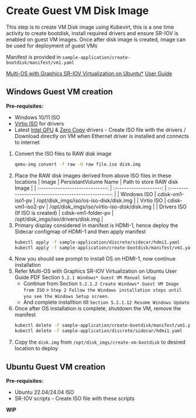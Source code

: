 # Create Guest VM Disk Image
This step is to create VM Disk image using Kubevirt, this is a one time activity to create bootdisk, install required drivers and ensure SR-IOV is enabled on guest VM images. Once after disk image is created, image can be used for deployment of guest VMs

Manifest is provided in `sample-application/create-bootdisk/manifest/vm1.yaml`

[Multi-OS with Graphics SR-IOV Virtualization on Ubuntu*](https://www.intel.com/content/www/us/en/secure/content-details/762237/13th-gen-intel-core-mobile-processors-for-iot-edge-code-named-raptor-lake-p-multi-os-with-graphics-sr-iov-virtualization-on-ubuntu-user-guide.html?wapkw=multi-os%20graphics%20SRIOV&DocID=762237) [User Guide](https://cdrdv2.intel.com/v1/dl/getContent/762237?explicitVersion=true)

## Windows Guest VM creation

**Pre-requisites:**
  - Windows 10/11 ISO
  - [Virtio ISO](https://fedorapeople.org/groups/virt/virtio-win/direct-downloads/archivevirtio/virtio-win-0.1.240-1/virtio-win.iso) for drivers
  - Latest [Intel GPU]() & [Zero Copy](https://github.com/intel/Display-Virtualization-for-Windows-OS/releases/tag/zerocopy-version-1918) drivers - Create ISO file with the drivers / Download directly on VM when Ethernet driver is installed and connects to internet

1.  Convert the ISO files to RAW disk image
    ```sh
    qemu-img convert -f raw -O raw file.iso disk.img
    ```
2.  Place the RAW disk images derived from above ISO files in these locations
    | Image                           | PersistantVolume Name  | Path to store RAW disk Image                        |
    | :-----------------------------: | :--------------------: | :-------------------------------------------------: |
    | Windows ISO                     | cdisk-vm1-iso1-pv      | /opt/disk_imgs/iso/os-iso-disk/disk.img             |
    | Virtio ISO                      | cdisk-vm1-iso2-pv      | /opt/disk_imgs/iso/virtio-iso-disk/disk.img         |
    | Drivers ISO (If ISO is created) | cdisk-vm1-folder-pv    | /opt/disk_imgs/iso/drivers/disk.img                 |
3.  Primary display considered in manifest is HDMI-1, hence deploy the Sidecar configmap of HDMI-1 and then apply manifest
    ```sh
    kubectl apply -f sample-application/discrete/sidecar/hdmi1.yaml
    kubectl apply -f sample-application/create-bootdisk/manifest/vm1.yaml
    ```
4.  Now you should see prompt to install OS on HDMI-1, now continue installation
5.  Refer Multi-OS with Graphics SR-IOV Virtualization on Ubuntu User Guide PDF Section `5.2.1 Windows* Guest VM Manual Setup`
    -  Continue from Section `5.2.1.2 Create Windows* Guest VM Image from ISO` > `Step 2 Follow the Windows installation steps until you see the Windows Setup screen`.
    -  And complete installtion till `Section 5.2.1.12 Resume Windows Update` 
6.  Once after OS installation is complete, shutdown the VM, remove the manifest
    ```sh
    kubectl delete -f sample-application/create-bootdisk/manifest/vm1.yaml
    kubectl delete -f sample-application/discrete/sidecar/hdmi1.yaml
    ```
7.  Copy the `disk.img` from `/opt/disk_imgs/create-vm-bootdisk` to desired location to deploy

## Ubuntu Guest VM creation

**Pre-requisites:**
  - Ubuntu 22.04/24.04 ISO
  - SR-IOV scripts - Create ISO file with these scripts

**WIP**